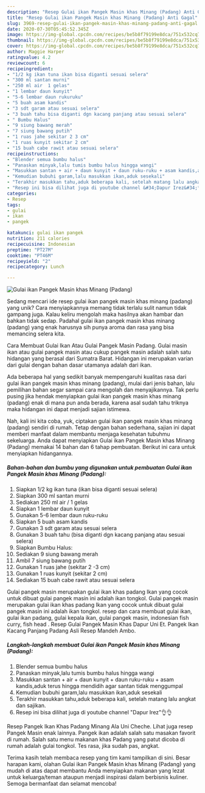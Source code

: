 ```yaml
---
description: "Resep Gulai ikan Pangek Masin khas Minang (Padang) Anti Gagal"
title: "Resep Gulai ikan Pangek Masin khas Minang (Padang) Anti Gagal"
slug: 3969-resep-gulai-ikan-pangek-masin-khas-minang-padang-anti-gagal
date: 2020-07-30T05:45:52.345Z
image: https://img-global.cpcdn.com/recipes/be5b8f79199e8dca/751x532cq70/gulai-ikan-pangek-masin-khas-minang-padang-foto-resep-utama.jpg
thumbnail: https://img-global.cpcdn.com/recipes/be5b8f79199e8dca/751x532cq70/gulai-ikan-pangek-masin-khas-minang-padang-foto-resep-utama.jpg
cover: https://img-global.cpcdn.com/recipes/be5b8f79199e8dca/751x532cq70/gulai-ikan-pangek-masin-khas-minang-padang-foto-resep-utama.jpg
author: Maggie Harper
ratingvalue: 4.2
reviewcount: 6
recipeingredient:
- "1/2 kg ikan tuna ikan bisa diganti sesuai selera"
- "300 ml santan murni"
- "250 ml air  1 gelas"
- "1 lembar daun kunyit"
- "5-6 lembar daun rukuruku"
- "5 buah asam kandis"
- "3 sdt garam atau sesuai selera"
- "3 buah tahu bisa diganti dgn kacang panjang atau sesuai selera"
- " Bumbu Halus"
- "9 siung bawang merah"
- "7 siung bawang putih"
- "1 ruas jahe sekitar 2 3 cm"
- "1 ruas kunyit sekitar 2 cm"
- "15 buah cabe rawit atau sesuai selera"
recipeinstructions:
- "Blender semua bumbu halus"
- "Panaskan minyak,lalu tumis bumbu halus hingga wangi"
- "Masukkan santan + air + daun kunyit + daun ruku-ruku + asam kandis,aduk terus hingga mendidih agar santan tidak menggumpal"
- "Kemudian bubuhi garam,lalu masukkan ikan,aduk sesekali"
- "Terakhir masukkan tahu,aduk beberapa kali, setelah matang lalu angkat dan sajikan."
- "Resep ini bisa dilihat juga di youtube channel &#34;Dapur Irez&#34;👌👌"
categories:
- Resep
tags:
- gulai
- ikan
- pangek

katakunci: gulai ikan pangek 
nutrition: 211 calories
recipecuisine: Indonesian
preptime: "PT27M"
cooktime: "PT46M"
recipeyield: "2"
recipecategory: Lunch

---
```



![Gulai ikan Pangek Masin khas Minang (Padang)](https://img-global.cpcdn.com/recipes/be5b8f79199e8dca/751x532cq70/gulai-ikan-pangek-masin-khas-minang-padang-foto-resep-utama.jpg)

Sedang mencari ide resep gulai ikan pangek masin khas minang (padang) yang unik? Cara menyiapkannya memang tidak terlalu sulit namun tidak gampang juga. Kalau keliru mengolah maka hasilnya akan hambar dan bahkan tidak sedap. Padahal gulai ikan pangek masin khas minang (padang) yang enak harusnya sih punya aroma dan rasa yang bisa memancing selera kita.

Cara Membuat Gulai Ikan Atau Gulai Pangek Masin Padang. Gulai masin ikan atau gulai pangek masin atau cukup pangek masin adalah salah satu hidangan yang berasal dari Sumatra Barat. Hidangan ini merupakan varian dari gulai dengan bahan dasar utamanya adalah dari ikan.

Ada beberapa hal yang sedikit banyak mempengaruhi kualitas rasa dari gulai ikan pangek masin khas minang (padang), mulai dari jenis bahan, lalu pemilihan bahan segar sampai cara mengolah dan menyajikannya. Tak perlu pusing jika hendak menyiapkan gulai ikan pangek masin khas minang (padang) enak di mana pun anda berada, karena asal sudah tahu triknya maka hidangan ini dapat menjadi sajian istimewa.


Nah, kali ini kita coba, yuk, ciptakan gulai ikan pangek masin khas minang (padang) sendiri di rumah. Tetap dengan bahan sederhana, sajian ini dapat memberi manfaat dalam membantu menjaga kesehatan tubuhmu sekeluarga. Anda dapat menyiapkan Gulai ikan Pangek Masin khas Minang (Padang) memakai 14 bahan dan 6 tahap pembuatan. Berikut ini cara untuk menyiapkan hidangannya.

<!--inarticleads1-->

##### Bahan-bahan dan bumbu yang digunakan untuk pembuatan Gulai ikan Pangek Masin khas Minang (Padang):

1. Siapkan 1/2 kg ikan tuna (ikan bisa diganti sesuai selera)
1. Siapkan 300 ml santan murni
1. Sediakan 250 ml air / 1 gelas
1. Siapkan 1 lembar daun kunyit
1. Gunakan 5-6 lembar daun ruku-ruku
1. Siapkan 5 buah asam kandis
1. Gunakan 3 sdt garam atau sesuai selera
1. Gunakan 3 buah tahu (bisa diganti dgn kacang panjang atau sesuai selera)
1. Siapkan  Bumbu Halus:
1. Sediakan 9 siung bawang merah
1. Ambil 7 siung bawang putih
1. Gunakan 1 ruas jahe (sekitar 2 -3 cm)
1. Gunakan 1 ruas kunyit (sekitar 2 cm)
1. Sediakan 15 buah cabe rawit atau sesuai selera


Gulai pangek masin merupakan gulai ikan khas padang Ikan yang cocok untuk dibuat gulai pangek masin ini adalah ikan tongkol. Gulai pangek masin merupakan gulai ikan khas padang Ikan yang cocok untuk dibuat gulai pangek masin ini adalah ikan tongkol. resep dan cara membuat gulai ikan, gulai ikan padang, gulai kepala ikan, gulai pangek masin, indonesian fish curry, fish head . Resep Gulai Pangek Masin Khas Dapur Uni Et. Pangek Ikan Kacang Panjang Padang Asli Resep Mandeh Ambo. 

<!--inarticleads2-->

##### Langkah-langkah membuat Gulai ikan Pangek Masin khas Minang (Padang):

1. Blender semua bumbu halus
1. Panaskan minyak,lalu tumis bumbu halus hingga wangi
1. Masukkan santan + air + daun kunyit + daun ruku-ruku + asam kandis,aduk terus hingga mendidih agar santan tidak menggumpal
1. Kemudian bubuhi garam,lalu masukkan ikan,aduk sesekali
1. Terakhir masukkan tahu,aduk beberapa kali, setelah matang lalu angkat dan sajikan.
1. Resep ini bisa dilihat juga di youtube channel &#34;Dapur Irez&#34;👌👌


Resep Pangek Ikan Khas Padang Minang Ala Uni Cheche. Lihat juga resep Pangek Masin enak lainnya. Pangek ikan adalah salah satu masakan favorit di rumah. Salah satu menu makanan khas Padang yang patut dicoba di rumah adalah gulai tongkol. Tes rasa, jika sudah pas, angkat. 

Terima kasih telah membaca resep yang tim kami tampilkan di sini. Besar harapan kami, olahan Gulai ikan Pangek Masin khas Minang (Padang) yang mudah di atas dapat membantu Anda menyiapkan makanan yang lezat untuk keluarga/teman ataupun menjadi inspirasi dalam berbisnis kuliner. Semoga bermanfaat dan selamat mencoba!
